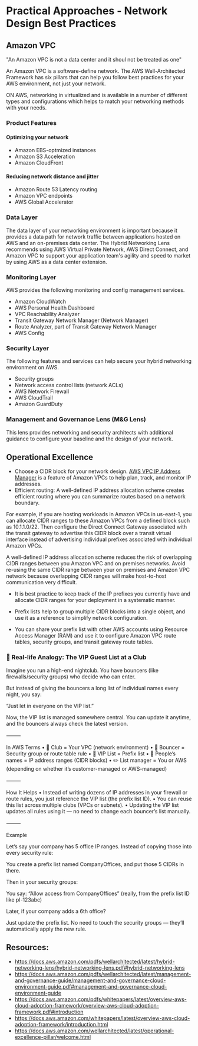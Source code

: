 # Practical Approaches - Network Design Best Practices

## Amazon VPC

"An Amazon VPC is not a data center and it shoul not be treated as one"

An Amazon VPC is a software-define network. The AWS Well-Architected Framework has six pillars that can help you follow best practices for your AWS environment, not just your network.

ON AWS, networking in virtualized and is available in a number of different types and configurations which helps to match your networking methods with your needs.

### Product Features

#### Optimizing your network

- Amazon EBS-optmized instances
- Amazon S3 Acceleration
- Amazon CloudFront

#### Reducing network distance and jitter

- Amazon Route 53 Latency routing
- Amazon VPC endpoints
- AWS Global Accelerator

### Data Layer

The data layer of your networking environment is important because it provides a data path for network traffic between applications hosted on AWS and an on-premises data center. The Hybrid Networking Lens recommends using AWS Virtual Private Network, AWS Direct Connect, and Amazon VPC to support your application team's agility and speed to market by using AWS as a data center extension.

### Monitoring Layer

AWS provides the following monitoring and config management services. 

- Amazon CloudWatch 
- AWS Personal Health Dashboard 
- VPC Reachability Analyzer 
- Transit Gateway Network Manager (Network Manager) 
- Route Analyzer, part of Transit Gateway Network Manager 
- AWS Config 

### Security Layer

The following features and services can help secure your hybrid networking environment on AWS.

- Security groups 
- Network access control lists (network ACLs) 
- AWS Network Firewall 
- AWS CloudTrail 
- Amazon GuardDuty

### Management and Governance Lens (M&G Lens)

This lens provides networking and security architects with additional guidance to configure your baseline and the design of your network.


## Operational Excellence

- Choose a CIDR block for your network design. [AWS VPC IP Address Manager](https://docs.aws.amazon.com/vpc/latest/ipam/what-it-is-ipam.html) is a feature of Amazon VPCs to help plan, track, and monitor IP addresses.
- Efficient routing: A well-defined IP address allocation scheme creates efficient routing where you can summarize routes based on a network boundary.

For example, if you are hosting workloads in Amazon VPCs in us-east-1, you can allocate CIDR ranges to these Amazon VPCs from a defined block such as 10.1.1.0/22. Then configure the Direct Connect Gateway associated with the transit gateway to advertise this CIDR block over a transit virtual interface instead of advertising individual prefixes associated with individual Amazon VPCs. 

A well-defined IP address allocation scheme reduces the risk of overlapping CIDR ranges between you Amazon VPC and on premises networks. Avoid re-using the same CIDR range between your on premises and Amazon VPC network because overlapping CIDR ranges will make host-to-host communication very difficult.

- It is best practice to keep track of the IP prefixes you currently have and allocate CIDR ranges for your deployment in a systematic manner.

- Prefix lists help to group multiple CIDR blocks into a single object, and use it as a reference to simplify network configuration.

- You can share your prefix list with other AWS accounts using Resource Access Manager (RAM) and use it to configure Amazon VPC route tables, security groups, and transit gateway route tables.

### 🔐 Real-life Analogy: The VIP Guest List at a Club

Imagine you run a high-end nightclub. You have bouncers (like firewalls/security groups) who decide who can enter.

But instead of giving the bouncers a long list of individual names every night, you say:

“Just let in everyone on the VIP list.”

Now, the VIP list is managed somewhere central. You can update it anytime, and the bouncers always check the latest version.

⸻

In AWS Terms
	•	🏢 Club = Your VPC (network environment)
	•	🚪 Bouncer = Security group or route table rule
	•	📃 VIP List = Prefix list
	•	👥 People’s names = IP address ranges (CIDR blocks)
	•	✏️ List manager = You or AWS (depending on whether it’s customer-managed or AWS-managed)

⸻

How It Helps
	•	Instead of writing dozens of IP addresses in your firewall or route rules, you just reference the VIP list (the prefix list ID).
	•	You can reuse this list across multiple clubs (VPCs or subnets).
	•	Updating the VIP list updates all rules using it — no need to change each bouncer’s list manually.

⸻

Example

Let’s say your company has 5 office IP ranges. Instead of copying those into every security rule:

You create a prefix list named CompanyOffices, and put those 5 CIDRs in there.

Then in your security groups:

You say: “Allow access from CompanyOffices”
(really, from the prefix list ID like pl-123abc)

Later, if your company adds a 6th office?

Just update the prefix list. No need to touch the security groups — they’ll automatically apply the new rule.



## Resources:

- https://docs.aws.amazon.com/pdfs/wellarchitected/latest/hybrid-networking-lens/hybrid-networking-lens.pdf#hybrid-networking-lens
- https://docs.aws.amazon.com/pdfs/wellarchitected/latest/management-and-governance-guide/management-and-governance-cloud-environment-guide.pdf#management-and-governance-cloud-environment-guide
- https://docs.aws.amazon.com/pdfs/whitepapers/latest/overview-aws-cloud-adoption-framework/overview-aws-cloud-adoption-framework.pdf#introduction
- https://docs.aws.amazon.com/whitepapers/latest/overview-aws-cloud-adoption-framework/introduction.html
- https://docs.aws.amazon.com/wellarchitected/latest/operational-excellence-pillar/welcome.html
